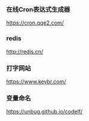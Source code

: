 ### 在线Cron表达式生成器
https://cron.qqe2.com/

### redis
http://redis.cn/

### 打字网站
https://www.keybr.com/

### 变量命名
https://unbug.github.io/codelf/